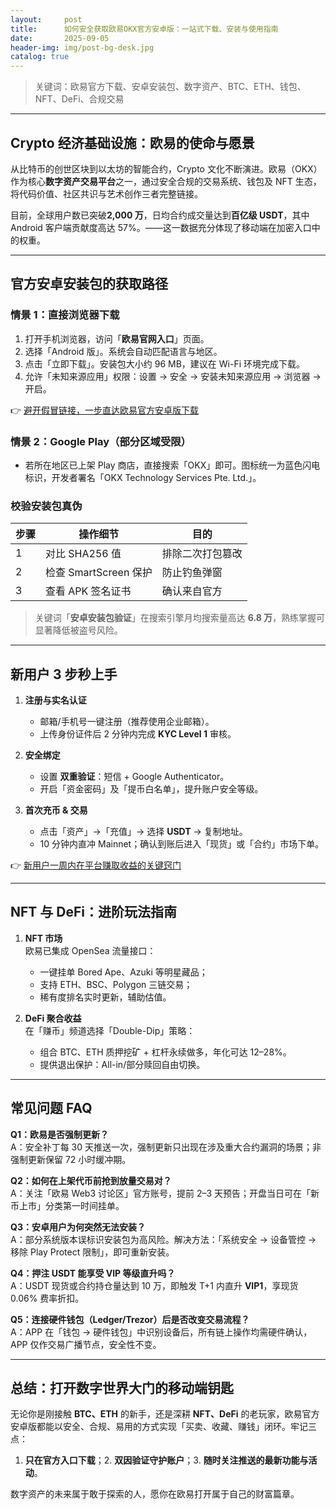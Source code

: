 ```yaml
---
layout:     post
title:      如何安全获取欧易OKX官方安卓版：一站式下载、安装与使用指南
date:       2025-09-05
header-img: img/post-bg-desk.jpg
catalog: true
---
```


> 关键词：欧易官方下载、安卓安装包、数字资产、BTC、ETH、钱包、NFT、DeFi、合规交易  

---

## Crypto 经济基础设施：欧易的使命与愿景  
从比特币的创世区块到以太坊的智能合约，Crypto 文化不断演进。欧易（OKX）作为核心**数字资产交易平台**之一，通过安全合规的交易系统、钱包及 NFT 生态，将代码价值、社区共识与艺术创作三者完整链接。  

目前，全球用户数已突破**2,000 万**，日均合约成交量达到**百亿级 USDT**，其中 Android 客户端贡献度高达 57%。——这一数据充分体现了移动端在加密入口中的权重。

---

## 官方安卓安装包的获取路径

### 情景 1：直接浏览器下载  
1. 打开手机浏览器，访问「**欧易官网入口**」页面。  
2. 选择「Android 版」。系统会自动匹配语言与地区。  
3. 点击「立即下载」。安装包大小约 96 MB，建议在 Wi-Fi 环境完成下载。  
4. 允许「未知来源应用」权限：设置 → 安全 → 安装未知来源应用 → 浏览器 → 开启。  

👉 [避开假冒链接，一步直达欧易官方安卓版下载](https://okxdog.com/)  

### 情景 2：Google Play（部分区域受限）  
- 若所在地区已上架 Play 商店，直接搜索「OKX」即可。图标统一为蓝色闪电标识，开发者署名「OKX Technology Services Pte. Ltd.」。  

### 校验安装包真伪  
| 步骤 | 操作细节 | 目的 |  
|------|----------|------|  
| 1 | 对比 SHA256 值 | 排除二次打包篡改 |  
| 2 | 检查 SmartScreen 保护 | 防止钓鱼弹窗 |  
| 3 | 查看 APK 签名证书 | 确认来自官方 |  

> 关键词「**安卓安装包验证**」在搜索引擎月均搜索量高达 **6.8 万**，熟练掌握可显著降低被盗号风险。

---

## 新用户 3 步秒上手

1. **注册与实名认证**  
   - 邮箱/手机号一键注册（推荐使用企业邮箱）。  
   - 上传身份证件后 2 分钟内完成 **KYC Level 1** 审核。  

2. **安全绑定**  
   - 设置 **双重验证**：短信 + Google Authenticator。  
   - 开启「资金密码」及「提币白名单」，提升账户安全等级。  

3. **首次充币 & 交易**  
   - 点击「资产」→「充值」→ 选择 **USDT** → 复制地址。  
   - 10 分钟内直冲 Mainnet；确认到账后进入「现货」或「合约」市场下单。  

👉 [新用户一周内在平台赚取收益的关键窍门](https://okxdog.com/)  

---

## NFT 与 DeFi：进阶玩法指南

1. **NFT 市场**  
   欧易已集成 OpenSea 流量接口：  
   - 一键挂单 Bored Ape、Azuki 等明星藏品；  
   - 支持 ETH、BSC、Polygon 三链交易；  
   - 稀有度排名实时更新，辅助估值。  

2. **DeFi 聚合收益**  
   在「赚币」频道选择「Double-Dip」策略：  
   - 组合 BTC、ETH 质押挖矿 + 杠杆永续做多，年化可达 12–28%。  
   - 提供退出保护：All-in/部分赎回自由切换。  

---

## 常见问题 FAQ

**Q1：欧易是否强制更新？**  
A：安全补丁每 30 天推送一次，强制更新只出现在涉及重大合约漏洞的场景；非强制更新保留 72 小时缓冲期。

**Q2：如何在上架代币前抢到放量交易对？**  
A：关注「欧易 Web3 讨论区」官方账号，提前 2–3 天预告；开盘当日可在「新币上市」分类第一时间挂单。

**Q3：安卓用户为何突然无法安装？**  
A：部分系统版本误标识安装包为高风险。解决方法：「系统安全 → 设备管控 → 移除 Play Protect 限制」，即可重新安装。

**Q4：押注 USDT 能享受 VIP 等级直升吗？**  
A：USDT 现货或合约持仓量达到 10 万，即触发 T+1 内直升 **VIP1**，享现货 0.06% 费率折扣。

**Q5：连接硬件钱包（Ledger/Trezor）后是否改变交易流程？**  
A：APP 在「钱包 → 硬件钱包」中识别设备后，所有链上操作均需硬件确认，APP 仅作交易广播节点，安全性不变。

---

## 总结：打开数字世界大门的移动端钥匙  
无论你是刚接触 **BTC、ETH** 的新手，还是深耕 **NFT、DeFi** 的老玩家，欧易官方安卓版都能以安全、合规、易用的方式实现「买卖、收藏、赚钱」闭环。牢记三点：  
1. **只在官方入口下载**；2. **双因验证守护账户**；3. **随时关注推送的最新功能与活动**。  

数字资产的未来属于敢于探索的人，愿你在欧易打开属于自己的财富篇章。
